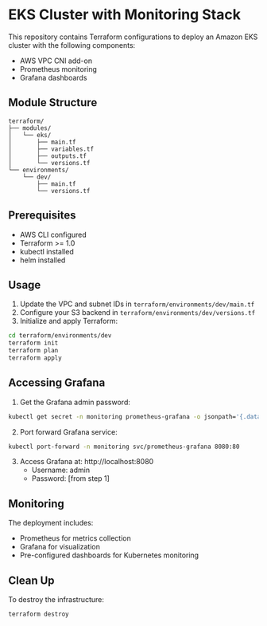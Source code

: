 # EKS Cluster with Monitoring Stack

This repository contains Terraform configurations to deploy an Amazon EKS cluster with the following components:

- AWS VPC CNI add-on
- Prometheus monitoring
- Grafana dashboards

## Module Structure

```
terraform/
├── modules/
│   └── eks/
│       ├── main.tf
│       ├── variables.tf
│       ├── outputs.tf
│       └── versions.tf
└── environments/
    └── dev/
        ├── main.tf
        └── versions.tf
```

## Prerequisites

- AWS CLI configured
- Terraform >= 1.0
- kubectl installed
- helm installed

## Usage

1. Update the VPC and subnet IDs in `terraform/environments/dev/main.tf`
2. Configure your S3 backend in `terraform/environments/dev/versions.tf`
3. Initialize and apply Terraform:

```bash
cd terraform/environments/dev
terraform init
terraform plan
terraform apply
```

## Accessing Grafana

1. Get the Grafana admin password:
```bash
kubectl get secret -n monitoring prometheus-grafana -o jsonpath='{.data.admin-password}' | base64 -d
```

2. Port forward Grafana service:
```bash
kubectl port-forward -n monitoring svc/prometheus-grafana 8080:80
```

3. Access Grafana at: http://localhost:8080
   - Username: admin
   - Password: [from step 1]

## Monitoring

The deployment includes:
- Prometheus for metrics collection
- Grafana for visualization
- Pre-configured dashboards for Kubernetes monitoring

## Clean Up

To destroy the infrastructure:
```bash
terraform destroy
```
